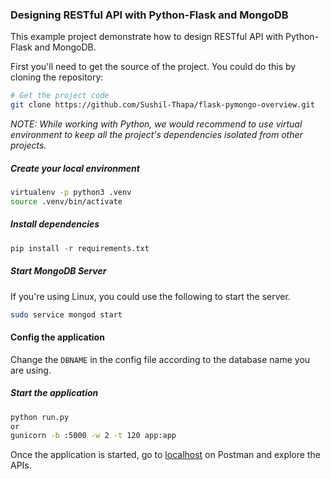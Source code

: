 ### Designing RESTful API with Python-Flask and MongoDB

This example project demonstrate how to design RESTful API with Python-Flask and
MongoDB.

First you'll need to get the source of the project. You could do this by cloning the repository:

```bash
# Get the project code
git clone https://github.com/Sushil-Thapa/flask-pymongo-overview.git
```

*NOTE: While working with Python, we would recommend to use virtual environment
to keep all the project's dependencies isolated from other projects.*

##### Create your local environment
```bash
virtualenv -p python3 .venv
source .venv/bin/activate
```

##### Install dependencies

```python
pip install -r requirements.txt
```

##### Start MongoDB Server

If you're using Linux, you could use the following to start the server.

```bash
sudo service mongod start
```

#### Config the application

Change the `DBNAME` in the config file according to the database name you are using.

##### Start the application

```bash
python run.py
or
gunicorn -b :5000 -w 2 -t 120 app:app
```

Once the application is started, go to [localhost](http://localhost:5000/) on Postman and explore the APIs.
